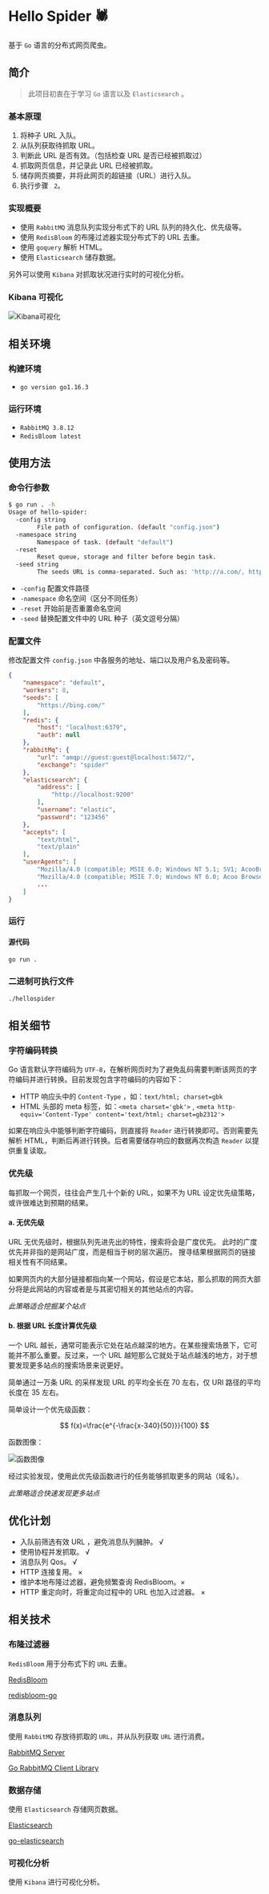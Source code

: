 # Hello Spider 🕷
基于 ```Go``` 语言的分布式网页爬虫。

## 简介
> 此项目初衷在于学习 ```Go``` 语言以及 ```Elasticsearch``` 。

### 基本原理
1. 将种子 URL 入队。
2. 从队列获取待抓取 URL。
3. 判断此 URL 是否有效。（包括检查 URL 是否已经被抓取过）
4. 抓取网页信息，并记录此 URL 已经被抓取。
5. 储存网页摘要，并将此网页的超链接（URL）进行入队。
6. 执行步骤 ``` 2```。

### 实现概要
* 使用 ```RabbitMQ``` 消息队列实现分布式下的 URL 队列的持久化、优先级等。
* 使用 ```RedisBloom``` 的布隆过滤器实现分布式下的 URL 去重。
* 使用 ```goquery``` 解析 HTML。
* 使用 ```Elasticsearch``` 储存数据。

另外可以使用 ```Kibana``` 对抓取状况进行实时的可视化分析。
### Kibana 可视化
![Kibana可视化](docs/img/kibana.png?raw=true)

## 相关环境
### 构建环境
* ```go version go1.16.3```
### 运行环境
* ```RabbitMQ 3.8.12```
* ```RedisBloom latest```

## 使用方法
### 命令行参数
```bash
$ go run . -h
Usage of hello-spider:
  -config string
        File path of configuration. (default "config.json")
  -namespace string
        Namespace of task. (default "default")
  -reset
        Reset queue, storage and filter before begin task.
  -seed string
        The seeds URL is comma-separated. Such as: 'http://a.com/, http://b.com/'. And the seeds in the configuration file will be ignored.
```
* ```-config``` 配置文件路径
* ```-namespace``` 命名空间（区分不同任务）
* ```-reset``` 开始前是否重置命名空间
* ```-seed``` 替换配置文件中的 URL 种子（英文逗号分隔）
### 配置文件
修改配置文件 ```config.json``` 中各服务的地址、端口以及用户名及密码等。

```json
{
    "namespace": "default",
    "workers": 8,
    "seeds": [
        "https://bing.com/"
    ],
    "redis": {
        "host": "localhost:6379",
        "auth": null
    },
    "rabbitMq": {
        "url": "amqp://guest:guest@localhost:5672/",
        "exchange": "spider"
    },
    "elasticsearch": {
        "address": [
            "http://localhost:9200"
        ],
        "username": "elastic",
        "password": "123456"
    },
    "accepts": [
        "text/html",
        "text/plain"
    ],
    "userAgents": [
        "Mozilla/4.0 (compatible; MSIE 6.0; Windows NT 5.1; SV1; AcooBrowser; .NET CLR 1.1.4322; .NET CLR 2.0.50727)",
        "Mozilla/4.0 (compatible; MSIE 7.0; Windows NT 6.0; Acoo Browser; SLCC1; .NET CLR 2.0.50727; Media Center PC 5.0; .NET CLR 3.0.04506)",
        ...
    ]
}
```
### 运行
#### 源代码
```bash
go run .
```
### 二进制可执行文件
```bash
./hellospider
```

## 相关细节
### 字符编码转换
Go 语言默认字符编码为 ```UTF-8```，在解析网页时为了避免乱码需要判断该网页的字符编码并进行转换。目前发现包含字符编码的内容如下：
* HTTP 响应头中的 ```Content-Type``` ，如：```text/html; charset=gbk```
* HTML 头部的 meta 标签，如：```<meta charset='gbk'>``` , ```<meta http-equiv='Content-Type' content='text/html; charset=gb2312'>```

如果在响应头中能够判断字符编码，则直接将 ```Reader``` 进行转换即可。否则需要先解析 HTML，判断后再进行转换。后者需要储存响应的数据再次构造 ```Reader``` 以提供重复读取。

### 优先级
每抓取一个网页，往往会产生几十个新的 URL，如果不为 URL 设定优先级策略，或许很难达到预期的结果。
#### a. 无优先级
URL 无优先级时，根据队列先进先出的特性，搜索将会是广度优先。
此时的广度优先并非指的是网站广度，而是相当于树的层次遍历。
搜寻结果根据网页的链接相关性有不同结果。

如果网页内的大部分链接都指向某一个网站，假设是它本站，那么抓取的网页大部分将是此网站的内容或者是与其密切相关的其他站点的内容。

*此策略适合挖掘某个站点*
#### b. 根据 URL 长度计算优先级
一个 URL 越长，通常可能表示它处在站点越深的地方。在某些搜索场景下，它可能并不那么重要。反过来，一个 URL 越短那么它就处于站点越浅的地方，对于想要发现更多站点的搜索场景来说更好。

简单通过一万条 URL 的采样发现  URL 的平均全长在 70 左右，仅 URI 路径的平均长度在 35 左右。

简单设计一个优先级函数：

$$
f(x)=\frac{e^{-\frac{x-340}{50}}}{100}
$$

函数图像：

![函数图像](docs/img/fx.jpg?raw=true)

经过实验发现，使用此优先级函数进行的任务能够抓取更多的网站（域名）。

*此策略适合快速发现更多站点*
## 优化计划
* 入队前筛选有效 URL ，避免消息队列臃肿。 √
* 使用协程并发抓取。 √
* 消息队列 Qos。 √
* HTTP 连接复用。 ×
* 维护本地布隆过滤器，避免频繁查询 RedisBloom。×
* HTTP 重定向时，将重定向过程中的 URL 也加入过滤器。 ×


## 相关技术
### 布隆过滤器
```RedisBloom``` 用于分布式下的 ```URL``` 去重。

[RedisBloom](https://github.com/RedisBloom/RedisBloom)

[redisbloom-go](https://github.com/RedisBloom/redisbloom-go)

### 消息队列
使用 ```RabbitMQ``` 存放待抓取的 ```URL```，并从队列获取 ```URL``` 进行消费。

[RabbitMQ Server](https://github.com/rabbitmq/rabbitmq-server)

[Go RabbitMQ Client Library](https://github.com/streadway/amqp)

### 数据存储
使用 ```Elasticsearch``` 存储网页数据。

[Elasticsearch](https://github.com/elastic/elasticsearch)

[go-elasticsearch](https://github.com/elastic/go-elasticsearch)

### 可视化分析
使用 ```Kibana``` 进行可视化分析。

